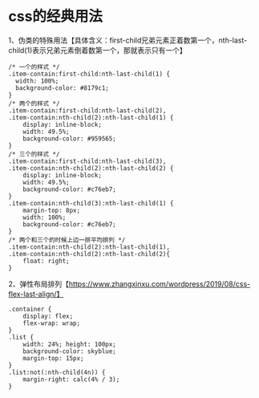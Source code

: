 # css的经典用法
1、伪类的特殊用法【具体含义：first-child兄弟元素正着数第一个，nth-last-child(1)表示兄弟元素倒着数第一个，那就表示只有一个】
    
```
/* 一个的样式 */
.item-contain:first-child:nth-last-child(1) {
  width: 100%;
  background-color: #8179c1;
}
/* 两个的样式 */
.item-contain:first-child:nth-last-child(2),
.item-contain:nth-child(2):nth-last-child(1) {
    display: inline-block;
    width: 49.5%;
    background-color: #959565;
}
/* 三个的样式 */
.item-contain:first-child:nth-last-child(3),
.item-contain:nth-child(2):nth-last-child(2) {
    display: inline-block;
    width: 49.5%;
    background-color: #c76eb7;
}
.item-contain:nth-child(3):nth-last-child(1) {
    margin-top: 8px;
    width: 100%;
    background-color: #c76eb7;
}
/* 两个和三个的时候上边一排平均排列 */
.item-contain:nth-child(2):nth-last-child(1),
.item-contain:nth-child(2):nth-last-child(2){
    float: right;
}
```
2、弹性布局排列【https://www.zhangxinxu.com/wordpress/2019/08/css-flex-last-align/】

```
.container {
    display: flex;
    flex-wrap: wrap;
}
.list {
    width: 24%; height: 100px;
    background-color: skyblue;
    margin-top: 15px;
}
.list:not(:nth-child(4n)) {
    margin-right: calc(4% / 3);
}
```
